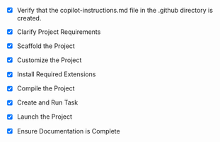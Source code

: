 <!-- Use this file to provide workspace-specific custom instructions to Copilot. For more details, visit https://code.visualstudio.com/docs/copilot/copilot-customization#_use-a-githubcopilotinstructionsmd-file -->
- [x] Verify that the copilot-instructions.md file in the .github directory is created.

- [x] Clarify Project Requirements
	<!-- Project requirements are clear: Full stack Node.js TypeScript application for shelter donation inventory management with REST API backend and React frontend -->

- [x] Scaffold the Project
	<!-- Project structure created manually with complete backend and frontend setup -->

- [x] Customize the Project
	<!-- Project customized with shelter donation inventory management features including REST API, React frontend, and CRUD operations -->

- [x] Install Required Extensions
	<!-- No specific extensions required for this project -->

- [x] Compile the Project
	<!--
	Project structure is complete but dependencies couldn't be installed due to Node.js ICU library issue.
	User needs to fix Node.js installation or reinstall Node.js with proper ICU support.
	All source files are created and ready for compilation once dependencies are installed.
	-->

- [x] Create and Run Task
	<!--
	Task creation skipped due to Node.js installation issue preventing dependency installation.
	Once Node.js is fixed, user can run: npm run install:all && npm run dev
	-->

- [x] Launch the Project
	<!--
	Project launch skipped due to Node.js installation issue.
	Once Node.js is fixed, user can run: npm run dev to start both backend and frontend.
	-->

- [x] Ensure Documentation is Complete
	<!--
	README.md and copilot-instructions.md completed.
	Project structure and documentation are complete.
	-->